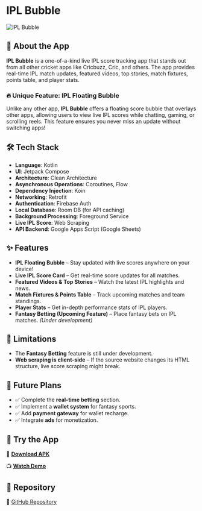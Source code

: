 # IPL Bubble

![IPL Bubble](https://blogger.googleusercontent.com/img/b/R29vZ2xl/AVvXsEjX26zzGuU_-6peeVAxaGK2GibthwvBEAIAM0WlqKxO0If-SNgE9Q59ATv7pqRz8GylOYk96t88OgUTF2Kr8vZ0nRy4Zw8o6xv36Ohyi0iJvvOyAW8TSdZgBwWT_zNx8LKzhgwc0GwEWFu9pcjLE70UBStc5zxcXAbA6F1z03N8d3Kcmjd7fp-ItMfiL62J/s420/iplflot%20bubble(1).jpg)

## 📌 About the App

**IPL Bubble** is a one-of-a-kind live IPL score tracking app that stands out from all other cricket apps like Cricbuzz, Cric, and others. The app provides real-time IPL match updates, featured videos, top stories, match fixtures, points table, and player stats.

### 🔥 Unique Feature: IPL Floating Bubble

Unlike any other app, **IPL Bubble** offers a floating score bubble that overlays other apps, allowing users to view live IPL scores while chatting, gaming, or scrolling reels. This feature ensures you never miss an update without switching apps!

## 🛠 Tech Stack

- **Language**: Kotlin  
- **UI**: Jetpack Compose  
- **Architecture**: Clean Architecture  
- **Asynchronous Operations**: Coroutines, Flow  
- **Dependency Injection**: Koin  
- **Networking**: Retrofit  
- **Authentication**: Firebase Auth  
- **Local Database**: Room DB (for API caching)  
- **Background Processing**: Foreground Service  
- **Live IPL Score**: Web Scraping  
- **API Backend**: Google Apps Script (Google Sheets)  

## ✨ Features

- **IPL Floating Bubble** – Stay updated with live scores anywhere on your device!  
- **Live IPL Score Card** – Get real-time score updates for all matches.  
- **Featured Videos & Top Stories** – Watch the latest IPL highlights and news.  
- **Match Fixtures & Points Table** – Track upcoming matches and team standings.  
- **Player Stats** – Get in-depth performance stats of IPL players.  
- **Fantasy Betting (Upcoming Feature)** – Place fantasy bets on IPL matches. *(Under development)*  

## 🚧 Limitations

- The **Fantasy Betting** feature is still under development.  
- **Web scraping is client-side** – If the source website changes its HTML structure, live score scraping might break.  

## 🚀 Future Plans

- ✅ Complete the **real-time betting** section.  
- ✅ Implement a **wallet system** for fantasy sports.  
- ✅ Add **payment gateway** for wallet recharge.  
- ✅ Integrate **ads** for monetization.  

## 📲 Try the App

🔗 **[Download APK](#)** <!-- Replace with actual APK link -->  

📺 **[Watch Demo](#)** <!-- Replace with actual video link -->  

## 🔗 Repository

🔗 [GitHub Repository](https://github.com/backpackerdeveloper/buildYourOwnApp)
